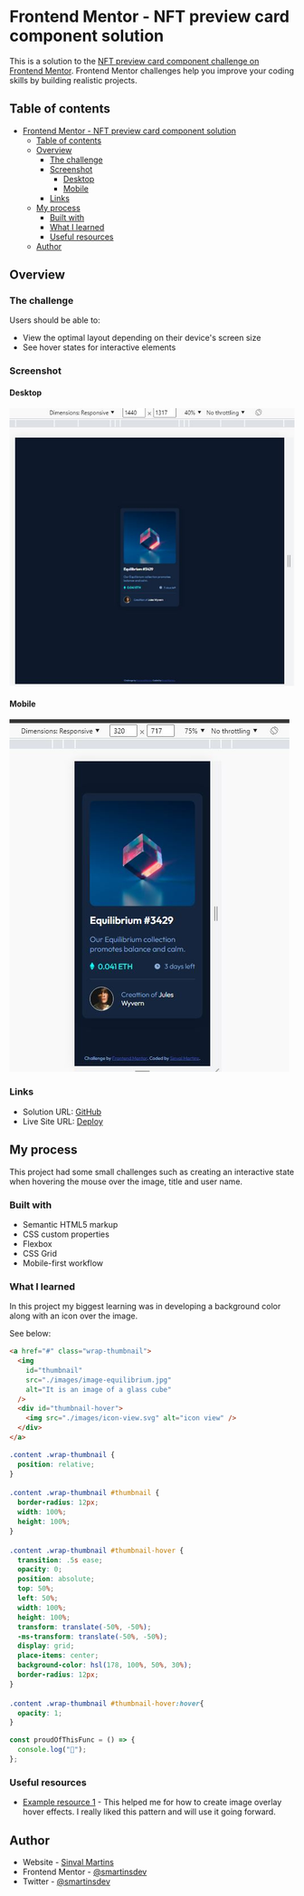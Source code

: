 # Frontend Mentor - NFT preview card component solution

This is a solution to the [NFT preview card component challenge on Frontend Mentor](https://www.frontendmentor.io/challenges/nft-preview-card-component-SbdUL_w0U). Frontend Mentor challenges help you improve your coding skills by building realistic projects.

## Table of contents

- [Frontend Mentor - NFT preview card component solution](#frontend-mentor---nft-preview-card-component-solution)
  - [Table of contents](#table-of-contents)
  - [Overview](#overview)
    - [The challenge](#the-challenge)
    - [Screenshot](#screenshot)
      - [Desktop](#desktop)
      - [Mobile](#mobile)
    - [Links](#links)
  - [My process](#my-process)
    - [Built with](#built-with)
    - [What I learned](#what-i-learned)
    - [Useful resources](#useful-resources)
  - [Author](#author)

## Overview

### The challenge

Users should be able to:

- View the optimal layout depending on their device's screen size
- See hover states for interactive elements

### Screenshot

#### Desktop

![The screenshot of the card component for device desktop](./screenshots/desktop.JPG)

#### Mobile

![The screenshot of the card component for device mobile](./screenshots/mobile.JPG)

### Links

- Solution URL: [GitHub](https://github.com/smartinsdev/ntf-card-component)
- Live Site URL: [Deploy](https://smartinsdev.github.io/ntf-card-component)

## My process

This project had some small challenges such as creating an interactive state when hovering the mouse over the image, title and user name.

### Built with

- Semantic HTML5 markup
- CSS custom properties
- Flexbox
- CSS Grid
- Mobile-first workflow

### What I learned

In this project my biggest learning was in developing a background color along with an icon over the image.

See below:

```html
<a href="#" class="wrap-thumbnail">
  <img
    id="thumbnail"
    src="./images/image-equilibrium.jpg"
    alt="It is an image of a glass cube"
  />
  <div id="thumbnail-hover">
    <img src="./images/icon-view.svg" alt="icon view" />
  </div>
</a>
```

```css
.content .wrap-thumbnail {
  position: relative;
}

.content .wrap-thumbnail #thumbnail {
  border-radius: 12px;
  width: 100%;
  height: 100%;
}

.content .wrap-thumbnail #thumbnail-hover {
  transition: .5s ease;
  opacity: 0;
  position: absolute;
  top: 50%;
  left: 50%;
  width: 100%;
  height: 100%;
  transform: translate(-50%, -50%);
  -ms-transform: translate(-50%, -50%);
  display: grid;
  place-items: center;
  background-color: hsl(178, 100%, 50%, 30%);
  border-radius: 12px;
}

.content .wrap-thumbnail #thumbnail-hover:hover{
  opacity: 1;
}
```

```js
const proudOfThisFunc = () => {
  console.log("🎉");
};
```
### Useful resources

- [Example resource 1](https://www.w3schools.com/howto/howto_css_image_overlay.asp) - This helped me for how to create image overlay hover effects. I really liked this pattern and will use it going forward.

## Author

- Website - [Sinval Martins](https://github.com/smartinsdev)
- Frontend Mentor - [@smartinsdev](https://www.frontendmentor.io/profile/smartinsdev)
- Twitter - [@smartinsdev](https://twitter.com/smartinsdev)

